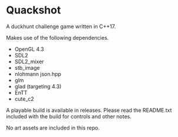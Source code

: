 # Quackshot
A duckhunt challenge game written in C++17.

Makes use of the following dependencies.
* OpenGL 4.3
* SDL2
* SDL2_mixer
* stb_image
* nlohmann json.hpp
* glm
* glad (targeting 4.3)
* EnTT
* cute_c2

A playable build is available in releases. Please read the README.txt included with the build for controls and other notes.

No art assets are included in this repo.

